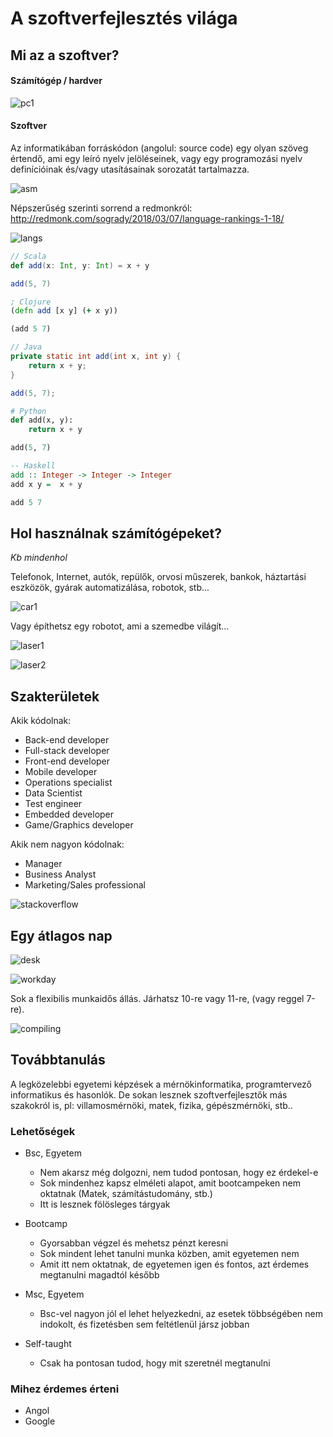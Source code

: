 # A szoftverfejlesztés világa

## Mi az a szoftver?

#### Számítógép / hardver
![pc1](computer.jpg)

#### Szoftver

Az informatikában forráskódon (angolul: source code) egy olyan szöveg értendő, ami egy leíró nyelv jelöléseinek, vagy egy programozási nyelv definícióinak és/vagy utasításainak sorozatát tartalmazza.

![asm](https://qph.fs.quoracdn.net/main-qimg-c38b4e15c00ed7e4b0c5e9fa5c9a31ad)



Népszerűség szerinti sorrend a redmonkról:
http://redmonk.com/sogrady/2018/03/07/language-rankings-1-18/

![langs](langs.png)

```scala
// Scala
def add(x: Int, y: Int) = x + y

add(5, 7)
```

```clojure
; Clojure
(defn add [x y] (+ x y))

(add 5 7)
```

```java
// Java
private static int add(int x, int y) {
    return x + y;
}

add(5, 7);
```

```python
# Python
def add(x, y):
    return x + y

add(5, 7)
```

```haskell
-- Haskell
add :: Integer -> Integer -> Integer
add x y =  x + y

add 5 7
```

## Hol használnak számítógépeket?
_Kb mindenhol_

Telefonok, Internet, autók, repülők, orvosi műszerek, bankok, háztartási eszközök, gyárak automatizálása, robotok, stb...

![car1](car.png)

Vagy építhetsz egy robotot, ami a szemedbe világít...

![laser1](https://hackadaycom.files.wordpress.com/2017/04/laser-eye.png?w=800)

![laser2](https://i.giphy.com/IZ67uJUPhhkcw.gif)


## Szakterületek

Akik kódolnak:
* Back-end developer
* Full-stack developer
* Front-end developer
* Mobile developer
* Operations specialist
* Data Scientist
* Test engineer
* Embedded developer
* Game/Graphics developer

Akik nem nagyon kódolnak:
* Manager
* Business Analyst
* Marketing/Sales professional

![stackoverflow](devs.png)


## Egy átlagos nap

![desk](https://www.laurencegellert.com/content/uploads/2013/12/desk1.jpg)

![workday](workday.png)

Sok a flexibilis munkaidős állás. Járhatsz 10-re vagy 11-re, (vagy reggel 7-re).

![compiling](https://imgs.xkcd.com/comics/compiling.png)


## Továbbtanulás
A legközelebbi egyetemi képzések a mérnökinformatika, programtervező informatikus és hasonlók. De sokan lesznek szoftverfejlesztők más szakokról is, pl: villamosmérnöki, matek, fizika, gépészmérnöki, stb..

### Lehetőségek
* Bsc, Egyetem
    * Nem akarsz még dolgozni, nem tudod pontosan, hogy ez érdekel-e
    * Sok mindenhez kapsz elméleti alapot, amit bootcampeken nem oktatnak (Matek, számítástudomány, stb.)
    * Itt is lesznek fölösleges tárgyak

* Bootcamp
    * Gyorsabban végzel és mehetsz pénzt keresni
    * Sok mindent lehet tanulni munka közben, amit egyetemen nem
    * Amit itt nem oktatnak, de egyetemen igen és fontos, azt érdemes megtanulni magadtól később

* Msc, Egyetem
    * Bsc-vel nagyon jól el lehet helyezkedni, az esetek többségében nem indokolt, és fizetésben sem feltétlenül jársz jobban

* Self-taught 
    * Csak ha pontosan tudod, hogy mit szeretnél megtanulni
    

### Mihez érdemes érteni
* Angol
* Google